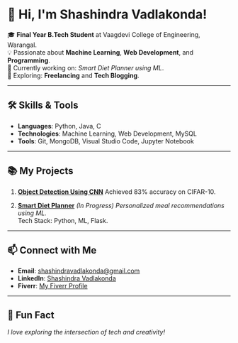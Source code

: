 # 👋 Hi, I'm Shashindra Vadlakonda!

🎓 **Final Year B.Tech Student** at Vaagdevi College of Engineering, Warangal.  
💡 Passionate about **Machine Learning**, **Web Development**, and **Programming**.  
🚀 Currently working on: *Smart Diet Planner using ML*.  
🌱 Exploring: **Freelancing** and **Tech Blogging**.  

---

## 🛠️ Skills & Tools
- **Languages**: Python, Java, C  
- **Technologies**: Machine Learning, Web Development, MySQL  
- **Tools**: Git, MongoDB, Visual Studio Code, Jupyter Notebook  

---

## 📚 My Projects
1. **[Object Detection Using CNN](https://github.com/shashindra06/Object-detection-using-CNN)**
    Achieved 83% accuracy on CIFAR-10.  

2. **[Smart Diet Planner](#)**  *(In Progress)*
   *Personalized meal recommendations using ML.*  
   Tech Stack: Python, ML, Flask.

---

## 📫 Connect with Me
- **Email**: shashindravadlakonda@gmail.com  
- **LinkedIn**: [Shashindra Vadlakonda](https://www.linkedin.com/in/shashindra-vadlakonda-a7a367227/)  
- **Fiverr**: [My Fiverr Profile](https://www.fiverr.com/)  

---

## 🌟 Fun Fact
*I love exploring the intersection of tech and creativity!*
